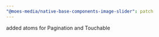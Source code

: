 ```yaml
---
"@moes-media/native-base-components-image-slider": patch
---
```


added atoms for Pagination and Touchable
